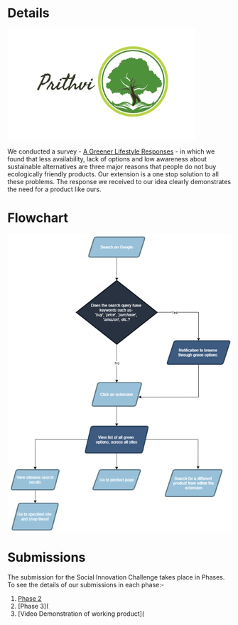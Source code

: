 # Details

![logo](https://github.com/Prithvi-Extension/prithvi/blob/main/details/Prithvi.jpg)

We conducted a survey - [A Greener Lifestyle Responses](https://github.com/Prithvi-Extension/prithvi/blob/main/details/A%20Greener%20Lifestyle.pdf) - in which we found that less availability, lack of options and low awareness about sustainable alternatives are three major reasons that people do not buy ecologically friendly products. Our extension is a one stop solution to all these problems. The response we received to our idea clearly demonstrates the need for a product like ours.

# Flowchart

![flowchart](https://github.com/Prithvi-Extension/prithvi/blob/main/details/Flowchart.png)

# Submissions

The submission for the Social Innovation Challenge takes place in Phases. To see the details of our submissions in each phase:-
1. [Phase 2](https://github.com/Prithvi-Extension/prithvi/blob/main/details/proposal.pdf)
2. [Phase 3](
3. [Video Demonstration of working product](

